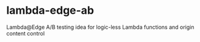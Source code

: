 # lambda-edge-ab
Lambda@Edge A/B testing idea for logic-less Lambda functions and origin content control

